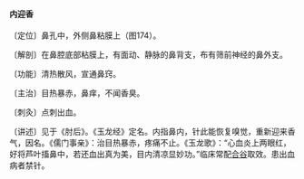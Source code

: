 #### 内迎香

〔定位〕鼻孔中，外侧鼻粘膜上（图174）。

〔解剖〕在鼻腔底部粘膜上，有面动、静脉的鼻背支，布有筛前神经的鼻外支。

〔功能〕清热散风，宣通鼻窍。

〔主治〕目热暴赤，鼻痒，不闻香臭。

〔刺灸〕点刺出血。

〔讲述〕见于《肘后》。《玉龙经》定名。内指鼻内，针此能恢复嗅觉，重新迎来香气，因名。《儒门事亲》：治目热暴赤，疼痛不止。《玉龙歌》：“心血炎上两眼红，好将芦叶搐鼻中，若还血出真为美，目内清凉显妙功。”临床常配[合谷](https://www.gmzyjc.com/read/zjs/zjs3.1.1-3-0.1.2.3.4.md)取效。患出血病者禁针。
